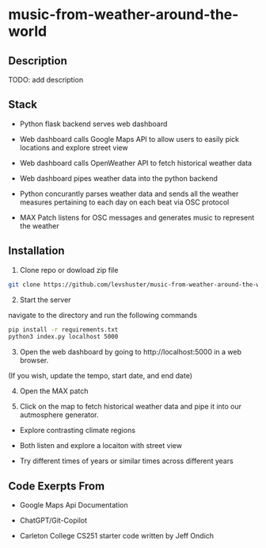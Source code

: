 # music-from-weather-around-the-world

## Description

TODO: add description
## Stack

- Python flask backend serves web dashboard

- Web dashboard calls Google Maps API to allow users to easily pick locations and explore street view

- Web dashboard calls OpenWeather API to fetch historical weather data

- Web dashboard pipes weather data into the python backend

- Python concurantly parses weather data and sends all the weather measures pertaining to each day on each beat via OSC protocol

- MAX Patch listens for OSC messages and generates music to represent the weather

## Installation

1. Clone repo or dowload zip file

```bash
git clone https://github.com/levshuster/music-from-weather-around-the-world.git
```

2. Start the server

navigate to the directory and run the following commands

```bash
pip install -r requirements.txt
python3 index.py localhost 5000
```

3. Open the web dashboard by going to http://localhost:5000 in a web browser.

(If you wish, update the tempo, start date, and end date)

4. Open the MAX patch

5. Click on the map to fetch historical weather data and pipe it into our autmosphere generator.

- Explore contrasting climate regions

- Both listen and explore a locaiton with street view

- Try different times of years or similar times across different years


## Code Exerpts From

- Google Maps Api Documentation

- ChatGPT/Git-Copilot 

- Carleton College CS251 starter code written by Jeff Ondich